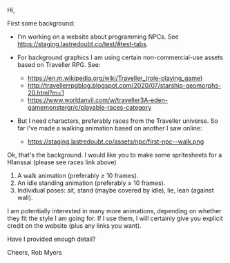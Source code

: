 Hi, 

First some background:

- I'm working on a website about programming NPCs. See https://staging.lastredoubt.co/test/#test-tabs.

- For background graphics I am using certain non-commercial-use assets based on Traveller RPG. See:
  - https://en.m.wikipedia.org/wiki/Traveller_(role-playing_game)
  - http://travellerrpgblog.blogspot.com/2020/07/starship-geomorphs-20.html?m=1
  - https://www.worldanvil.com/w/traveller3A-eden-gamemonstergr/c/playable-races-category

- But I need characters, preferably races from the Traveller universe.
  So far I've made a walking animation based on another I saw online:
  - https://staging.lastredoubt.co/assets/npc/first-npc--walk.png

Ok, that's the background.
I would like you to make some spritesheets for a Hlanssai (please see races link above)

1. A walk animation (preferably ≥ 10 frames).
2. An idle standing animation (preferably ≥ 10 frames).
3. Individual poses: sit, stand (maybe covered by idle), lie, lean (against wall).

I am potentially interested in many more animations, depending on whether they fit the style I am going for. If I use them, I will certainly give you explicit credit on the website (plus any links you want).

Have I provided enough detail?

Cheers,
Rob Myers
